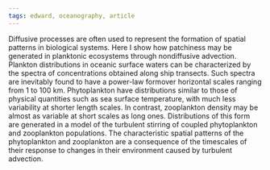 ```yaml
---
tags: edward, oceanography, article
---
```

Diffusive processes are often used to represent the formation of spatial patterns in biological systems. Here I show how patchiness may be generated in planktonic ecosystems through nondiffusive advection. Plankton distributions in oceanic surface waters can be characterized by the spectra of concentrations obtained along ship transects. Such spectra are inevitably found to have a power-law formover horizontal scales ranging from 1 to 100 km. Phytoplankton have distributions similar to those of physical quantities such as sea surface temperature, with much less variability at shorter length scales. In contrast, zooplankton density may be almost as variable at short scales as long ones. Distributions of this form are generated in a model of the turbulent stirring of coupled phytoplankton and zooplankton populations. The characteristic spatial patterns of the phytoplankton and zooplankton are a consequence of the timescales of their response to changes in their environment caused by turbulent advection.

